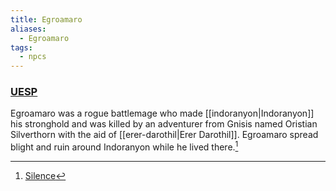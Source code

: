 ```yaml
---
title: Egroamaro
aliases:
  - Egroamaro
tags:
  - npcs
---
```

### [UESP](https://en.uesp.net/wiki/Morrowind:Silence_(book))
Egroamaro was a rogue battlemage who made [[indoranyon|Indoranyon]] his stronghold and was killed by an adventurer from Gnisis named Oristian Silverthorn with the aid of [[erer-darothil|Erer Darothil]]. Egroamaro spread blight and ruin around Indoranyon while he lived there.[^1]

[^1]: [Silence](https://en.uesp.net/wiki/Morrowind:Silence_(book))
